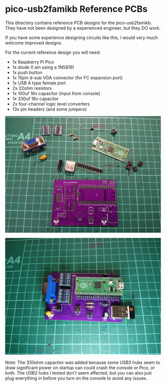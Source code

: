 # pico-usb2famikb Reference PCBs
This directory contains reference PCB designs for the pico-usb2famikb. They have not been designed by a experienced engineer, but they DO work.

If you have some experience designing circuits like this, I would very much welcome improved designs.

For the current reference design you will need:
* 1x Raspberry Pi Pico
* 1x diode (I am using a 1N5819)
* 1x push button
* 1x 15pin d-sub VGA connector (for FC expansion port)
* 1x USB A type female port
* 2x 22ohm resistors
* 1x 100uf 16v capacitor (input from console)
* 1x 330uf 16v capacitor
* 2x four-channel logic level converters
* 13x pin headers (and some jumpers)

![](parts.jpg)

![](assembled.jpg)

Note: The 330ohm capactior was added because some USB3 hubs seem to draw significant power on startup can could crash the console or Pico, or both. The USB2 hubs I tested don't seem affected, but you can also just plug everything in before you turn on the console to avoid any issues.